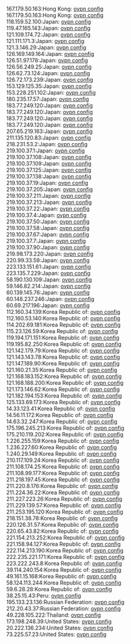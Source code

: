 167.179.50.163:Hong Kong: [ovpn config](vpn/167_179_50_163.ovpn)  
167.179.50.163:Hong Kong: [ovpn config](vpn/167_179_50_163.ovpn)  
118.159.52.100:Japan: [ovpn config](vpn/118_159_52_100.ovpn)  
119.47.165.143:Japan: [ovpn config](vpn/119_47_165_143.ovpn)  
121.109.174.72:Japan: [ovpn config](vpn/121_109_174_72.ovpn)  
121.111.171.3:Japan: [ovpn config](vpn/121_111_171_3.ovpn)  
121.3.146.29:Japan: [ovpn config](vpn/121_3_146_29.ovpn)  
126.169.149.164:Japan: [ovpn config](vpn/126_169_149_164.ovpn)  
126.51.97.178:Japan: [ovpn config](vpn/126_51_97_178.ovpn)  
126.56.249.25:Japan: [ovpn config](vpn/126_56_249_25.ovpn)  
126.62.73.124:Japan: [ovpn config](vpn/126_62_73_124.ovpn)  
126.72.173.239:Japan: [ovpn config](vpn/126_72_173_239.ovpn)  
153.129.125.35:Japan: [ovpn config](vpn/153_129_125_35.ovpn)  
153.228.251.102:Japan: [ovpn config](vpn/153_228_251_102.ovpn)  
180.235.17.57:Japan: [ovpn config](vpn/180_235_17_57.ovpn)  
183.77.249.120:Japan: [ovpn config](vpn/183_77_249_120.ovpn)  
183.77.249.120:Japan: [ovpn config](vpn/183_77_249_120.ovpn)  
183.77.249.120:Japan: [ovpn config](vpn/183_77_249_120.ovpn)  
183.77.249.120:Japan: [ovpn config](vpn/183_77_249_120.ovpn)  
207.65.219.163:Japan: [ovpn config](vpn/207_65_219_163.ovpn)  
211.135.120.83:Japan: [ovpn config](vpn/211_135_120_83.ovpn)  
218.231.53.2:Japan: [ovpn config](vpn/218_231_53_2.ovpn)  
219.100.37.1:Japan: [ovpn config](vpn/219_100_37_1.ovpn)  
219.100.37.108:Japan: [ovpn config](vpn/219_100_37_108.ovpn)  
219.100.37.109:Japan: [ovpn config](vpn/219_100_37_109.ovpn)  
219.100.37.125:Japan: [ovpn config](vpn/219_100_37_125.ovpn)  
219.100.37.138:Japan: [ovpn config](vpn/219_100_37_138.ovpn)  
219.100.37.19:Japan: [ovpn config](vpn/219_100_37_19.ovpn)  
219.100.37.205:Japan: [ovpn config](vpn/219_100_37_205.ovpn)  
219.100.37.211:Japan: [ovpn config](vpn/219_100_37_211.ovpn)  
219.100.37.213:Japan: [ovpn config](vpn/219_100_37_213.ovpn)  
219.100.37.22:Japan: [ovpn config](vpn/219_100_37_22.ovpn)  
219.100.37.4:Japan: [ovpn config](vpn/219_100_37_4.ovpn)  
219.100.37.50:Japan: [ovpn config](vpn/219_100_37_50.ovpn)  
219.100.37.58:Japan: [ovpn config](vpn/219_100_37_58.ovpn)  
219.100.37.67:Japan: [ovpn config](vpn/219_100_37_67.ovpn)  
219.100.37.7:Japan: [ovpn config](vpn/219_100_37_7.ovpn)  
219.100.37.90:Japan: [ovpn config](vpn/219_100_37_90.ovpn)  
219.98.173.220:Japan: [ovpn config](vpn/219_98_173_220.ovpn)  
220.99.33.59:Japan: [ovpn config](vpn/220_99_33_59.ovpn)  
223.133.151.61:Japan: [ovpn config](vpn/223_133_151_61.ovpn)  
223.135.7.229:Japan: [ovpn config](vpn/223_135_7_229.ovpn)  
58.190.130.109:Japan: [ovpn config](vpn/58_190_130_109.ovpn)  
59.146.82.214:Japan: [ovpn config](vpn/59_146_82_214.ovpn)  
60.139.145.76:Japan: [ovpn config](vpn/60_139_145_76.ovpn)  
60.148.237.246:Japan: [ovpn config](vpn/60_148_237_246.ovpn)  
60.69.217.196:Japan: [ovpn config](vpn/60_69_217_196.ovpn)  
112.160.34.139:Korea Republic of: [ovpn config](vpn/112_160_34_139.ovpn)  
112.160.53.140:Korea Republic of: [ovpn config](vpn/112_160_53_140.ovpn)  
114.202.69.181:Korea Republic of: [ovpn config](vpn/114_202_69_181.ovpn)  
115.23.126.59:Korea Republic of: [ovpn config](vpn/115_23_126_59.ovpn)  
119.194.171.151:Korea Republic of: [ovpn config](vpn/119_194_171_151.ovpn)  
119.195.82.250:Korea Republic of: [ovpn config](vpn/119_195_82_250.ovpn)  
121.142.179.79:Korea Republic of: [ovpn config](vpn/121_142_179_79.ovpn)  
121.143.143.78:Korea Republic of: [ovpn config](vpn/121_143_143_78.ovpn)  
121.147.189.90:Korea Republic of: [ovpn config](vpn/121_147_189_90.ovpn)  
121.160.21.35:Korea Republic of: [ovpn config](vpn/121_160_21_35.ovpn)  
121.168.183.152:Korea Republic of: [ovpn config](vpn/121_168_183_152.ovpn)  
121.168.188.200:Korea Republic of: [ovpn config](vpn/121_168_188_200.ovpn)  
121.173.146.62:Korea Republic of: [ovpn config](vpn/121_173_146_62.ovpn)  
121.182.194.153:Korea Republic of: [ovpn config](vpn/121_182_194_153.ovpn)  
125.133.69.173:Korea Republic of: [ovpn config](vpn/125_133_69_173.ovpn)  
14.33.123.41:Korea Republic of: [ovpn config](vpn/14_33_123_41.ovpn)  
14.56.11.172:Korea Republic of: [ovpn config](vpn/14_56_11_172.ovpn)  
14.63.32.247:Korea Republic of: [ovpn config](vpn/14_63_32_247.ovpn)  
175.196.245.213:Korea Republic of: [ovpn config](vpn/175_196_245_213.ovpn)  
175.210.119.202:Korea Republic of: [ovpn config](vpn/175_210_119_202.ovpn)  
1.226.255.159:Korea Republic of: [ovpn config](vpn/1_226_255_159.ovpn)  
1.236.227.60:Korea Republic of: [ovpn config](vpn/1_236_227_60.ovpn)  
1.240.29.149:Korea Republic of: [ovpn config](vpn/1_240_29_149.ovpn)  
210.117.109.24:Korea Republic of: [ovpn config](vpn/210_117_109_24.ovpn)  
211.108.174.25:Korea Republic of: [ovpn config](vpn/211_108_174_25.ovpn)  
211.108.99.177:Korea Republic of: [ovpn config](vpn/211_108_99_177.ovpn)  
211.218.197.45:Korea Republic of: [ovpn config](vpn/211_218_197_45.ovpn)  
211.220.8.176:Korea Republic of: [ovpn config](vpn/211_220_8_176.ovpn)  
211.224.36.22:Korea Republic of: [ovpn config](vpn/211_224_36_22.ovpn)  
211.227.223.26:Korea Republic of: [ovpn config](vpn/211_227_223_26.ovpn)  
211.229.139.57:Korea Republic of: [ovpn config](vpn/211_229_139_57.ovpn)  
211.253.195.120:Korea Republic of: [ovpn config](vpn/211_253_195_120.ovpn)  
218.151.38.78:Korea Republic of: [ovpn config](vpn/218_151_38_78.ovpn)  
220.126.31.57:Korea Republic of: [ovpn config](vpn/220_126_31_57.ovpn)  
220.65.43.82:Korea Republic of: [ovpn config](vpn/220_65_43_82.ovpn)  
221.154.213.252:Korea Republic of: [ovpn config](vpn/221_154_213_252.ovpn)  
221.158.94.127:Korea Republic of: [ovpn config](vpn/221_158_94_127.ovpn)  
222.114.213.190:Korea Republic of: [ovpn config](vpn/222_114_213_190.ovpn)  
222.235.221.171:Korea Republic of: [ovpn config](vpn/222_235_221_171.ovpn)  
223.222.243.8:Korea Republic of: [ovpn config](vpn/223_222_243_8.ovpn)  
39.114.240.154:Korea Republic of: [ovpn config](vpn/39_114_240_154.ovpn)  
49.161.15.168:Korea Republic of: [ovpn config](vpn/49_161_15_168.ovpn)  
58.124.113.244:Korea Republic of: [ovpn config](vpn/58_124_113_244.ovpn)  
59.6.28.28:Korea Republic of: [ovpn config](vpn/59_6_28_28.ovpn)  
38.25.15.43:Peru: [ovpn config](vpn/38_25_15_43.ovpn)  
195.133.23.136:Russian Federation: [ovpn config](vpn/195_133_23_136.ovpn)  
212.20.43.37:Russian Federation: [ovpn config](vpn/212_20_43_37.ovpn)  
49.228.105.222:Thailand: [ovpn config](vpn/49_228_105_222.ovpn)  
173.198.248.39:United States: [ovpn config](vpn/173_198_248_39.ovpn)  
20.222.136.234:United States: [ovpn config](vpn/20_222_136_234.ovpn)  
73.225.57.23:United States: [ovpn config](vpn/73_225_57_23.ovpn)  
